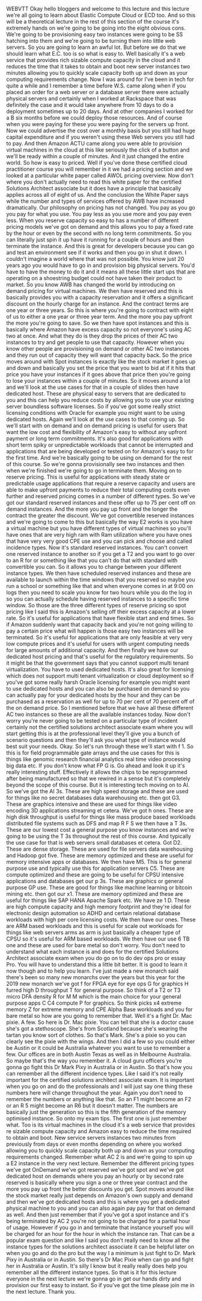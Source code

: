  
 WEBVTT 
 Okay hello bloggers and welcome to this lecture and this lecture we're all going to learn about Elastic 
 Compute Cloud or ECD too. 
 And so this will be a theoretical lecture in the rest of this section of the course it's extremely hands 
 on we're going to be going into the eight obvious cons. We're going to be provisioning easy two instances 
 were going to be SS hatching into them and we're going to be turning them into little web servers. 
 So you are going to learn an awful lot. 
 But before we do that we should learn what E.C. too is so what is easy to. 
 Well basically it's a web service that provides rich sizable compute capacity in the cloud and it reduces 
 the time that it takes to obtain and boot new server instances two minutes allowing you to quickly scale 
 capacity both up and down as your computing requirements change. 
 Now I was around for I've been in tech for quite a while and I remember a time before W.S. came along 
 when if you placed an order for a web server or a database server there were actually physical servers 
 and certainly when I worked at Rackspace that was definitely the case and it would take anywhere from 
 10 days to do a deployment sometimes up to 20 days. 
 And at other companies I worked for a B six months before we could deploy those resources. 
 And of course when you were paying for these you were paying for the servers up front. 
 Now we could advertise the cost over a monthly basis but you still had huge capital expenditure and 
 if you weren't using these Web servers you still had to pay. 
 And then Amazon ACTU came along you were able to provision virtual machines in the cloud at this like 
 seriously the click of a button and we'll be ready within a couple of minutes. 
 And it just changed the entire world. 
 So how is easy to priced. 
 Well if you've done these certified cloud practitioner course you will remember in it we had a pricing 
 section and we looked at a particular white paper called AWOL pricing overview. 
 Now don't where you don't actually need to read this white paper for the certified Solutions Architect 
 associate but it does have a principle that basically applies across all of eight of us. 
 And the conclusion the White Paper says while the number and types of services offered by AWB have increased 
 dramatically. 
 Our philosophy on pricing has not changed. 
 You pay as you go you pay for what you use. 
 You pay less as you use more and you pay even less. 
 When you reserve capacity so easy to has a number of different pricing models we've got on demand and 
 this allows you to pay a fixed rate by the hour or even by the second with no long term commitments. 
 So you can literally just spin it up have it running for a couple of hours and then terminate the instance. 
 And this is great for developers because you can go and test an environment see if it works and then 
 you go in shut it down. 
 I couldn't imagine a world where that was not possible. 
 You know just 20 years ago you would have to go in and provision big physical servers. 
 You'd have to have the money to do it and it means all these little start ups that are operating on 
 a shoestring budget could not have taken their product to market. 
 So you know AWB has changed the world by introducing on demand pricing for virtual machines. 
 We then have reserved and this is basically provides you with a capacity reservation and it offers a 
 significant discount on the hourly charge for an instance. 
 And the contract terms are one year or three years. 
 So this is where you're going to contract with eight of us to either a one year or three year term. 
 And the more you pay upfront the more you're going to save. 
 So we then have spot instances and this is basically where Amazon have excess capacity so not everyone's 
 using AC two at once. 
 And what they do is they drop the prices of their AC two instances to try and get people to use that 
 capacity. 
 However when you know other people are provisioning on demand or other AC two instances and they run 
 out of capacity they will want that capacity back. 
 So the price moves around with Spot instances is exactly like the stock market it goes up and down and 
 basically you set the price that you want to bid at if it hits that price you have your instances if 
 it goes above that price then you're going to lose your instances within a couple of minutes. 
 So it moves around a lot and we'll look at the use cases for that in a couple of slides then have dedicated 
 host. 
 These are physical easy to servers that are dedicated to you and this can help you reduce costs by allowing 
 you to use your existing server boundless software licenses. 
 So if you've got some really strict licensing conditions with Oracle for example you might want to be 
 using dedicated hosts. 
 Again we'll look at the use cases to that coming up. 
 So we'll start with on demand and on demand pricing is useful for users that want the low cost and flexibility 
 of Amazon's easy to without any upfront payment or long term commitments. 
 It's also good for applications with short term spiky or unpredictable workloads that cannot be interrupted 
 and applications that are being developed or tested on for Amazon's easy to for the first time. 
 And we're basically going to be using on demand for the rest of this course. 
 So we're gonna provisionally see two instances and then when we're finished we're going to go in terminate 
 them. 
 Moving on to reserve pricing. 
 This is useful for applications with steady state or predictable usage applications that require a reserve 
 capacity and users are able to make upfront payments to reduce their total computing costs even further 
 and reserved pricing comes in a number of different types. 
 So we've got our standard reserved instances and these offer up to 75 per cent off on demand instances. 
 And the more you pay up front and the longer the contract the greater the discount. 
 We've got convertible reserved instances and we're going to come to this but basically the way E2 works 
 is you have a virtual machine but you have different types of virtual machines so you'll have ones that 
 are very high ram with Ram utilization where you have ones that have very very good CPE use and you 
 can pick and choose and called incidence types. 
 Now it's standard reserved instances. 
 You can't convert one reserved instance to another so if you get a T2 and you want to go over to an 
 R for or something like that you can't do that with standard with convertible you can. 
 So it allows you to change between your different instance types. 
 We then have scheduled reserved instances and these are available to launch within the time windows 
 that you reserved so maybe you run a school or something like that and when everyone comes in at 9:00 
 on logs then you need to scale you know for two hours while you do the log in so you can actually schedule 
 having reserved instances to a specific time window. 
 So those are the three different types of reserve pricing so spot pricing like I said this is Amazon's 
 selling off their excess capacity at a lower rate. 
 So it's useful for applications that have flexible start and end times. 
 So if Amazon suddenly want that capacity back and you're not going willing to pay a certain price what 
 will happen is those easy two instances will be terminated. 
 So it's useful for applications that are only feasible at very very low compute prices and it's useful 
 for users with urgent computing needs for large amounts of additional capacity. 
 And then finally we have our dedicated host pricing and that's useful for the regulatory requirements. 
 So it might be that the government says that you cannot support multi tenant virtualization. 
 You have to used dedicated hosts. 
 It's also great for licensing which does not support multi tenant virtualization or cloud deployment 
 so if you've got some really harsh Oracle licensing for example you might want to use dedicated hosts 
 and you can also be purchased on demand so you can actually pay for your dedicated hosts by the hour 
 and they can be purchased as a reservation as well for up to 70 per cent of 70 percent off of the on 
 demand price. 
 So I mentioned before that we have all these different AC two instances so these are all the available 
 instances today. 
 Now don't worry you're never going to be tested on a particular type of incident certainly not the certified 
 solutions architect associate exam where you will start getting this is at the professional level they'll 
 give you a bunch of scenario questions and then they'll ask you what type of instance would best suit 
 your needs. 
 Okay. 
 So let's run through these we'll start with f 1. 
 So this is for field programmable gate arrays and the use cases for this is things like genomic research 
 financial analytics real time video processing big data etc. If you don't know what FP G is. 
 Go ahead and look it up it's really interesting stuff. 
 Effectively it allows the chips to be reprogrammed after being manufactured so that we rewired in a 
 sense but it's completely beyond the scope of this course. 
 But it is interesting tech moving on to AI. 
 So we've got the AI 3s. 
 These are high speed storage and these are used for things like no secret databases data warehousing 
 etc. then got G3. 
 These are graphics intensive and these are used for things like video encoding 3D applications streaming 
 et cetera. 
 We've got h ones. 
 These are high disk throughput is useful for things like mass produce based workloads distributed file 
 systems such as DFS and map R F S we then have a T 3s. 
 These are our lowest cost a general purpose you know instances and we're going to be using the T 3s 
 throughout the rest of this course. 
 And typically the use case for that is web servers small databases et cetera. 
 Got D2. 
 These are dense storage. 
 These are used for file servers data warehousing and Hadoop got five. 
 These are memory optimized and these are useful for memory intensive apps or databases. 
 We then have M5. 
 This is for general purpose use and typically use this for application servers C5. 
 These are compute optimized and these are going to be useful for CPSU intensive applications and databases 
 get our p 3s. 
 These are graphics or general purpose GP use. 
 These are good for things like machine learning or bitcoin mining etc. then got our x1. 
 These are memory optimized and these are useful for things like SAP HANA Apache Spark etc. We have ze 
 1 D. 
 These are high compute capacity and high memory footprint and they're ideal for electronic design automation 
 so ADHD and certain relational database workloads with high per core licensing costs. 
 We then have our ones. 
 These are ARM based workloads and this is useful for scale out workloads for things like web servers 
 arms as arm is just basically a cheaper type of CPSU so it's useful for ARM based workloads. 
 We then have our use 6 TB one and these are used for bare metal so don't worry. 
 You don't need to understand what each instance is and does for the certified Solutions Architect associate 
 exam when you do go on to do dev ops pro or essay Pro. 
 You will have to understand this a little bit better. 
 It is good to learn it now though and to help you learn. 
 I've just made a new monarch said there's been so many new monarchs over the years but this year for 
 the 2019 new monarch we've got f for FPGA eye for eye ops G for graphics H furred high D throughput 
 T for general purpose. 
 So think of a T2 or T3 micro DFA density R for M M which is the main choice for your general purpose 
 apps C C4 compute P for graphics. 
 So think picks x4 extreme memory Z for extreme memory and CPE Alpha Base workloads and you for bare 
 metal so how are you going to remember that. 
 Well it's a fight Dr. Mac pixie. 
 A few. 
 So here is Dr. Mac pixie. 
 You can tell that she is a doctor cause she's got a stethoscope. 
 She's from Scotland because she's wearing the tartan you know sort of clothes. 
 So that's Mark. 
 She's a pixie so you can clearly see the pixie with the wings. 
 And then I did a few so you could either be Austin or it could be Australia whatever you want to use 
 to remember a few. 
 Our offices are in both Austin Texas as well as in Melbourne Australia. 
 So maybe that's the way you remember it. 
 A cloud guru officers you're gonna go fight this Dr Mark Pixy in Australia or in Austin. 
 So that's how you can remember all the different incidence types. 
 Like I said it's not really important for the certified solutions architect associate exam. 
 It is important when you go on and do the professionals and I will just say one thing these numbers 
 here will change throughout the year. 
 Again you don't need to remember the numbers or anything like that. 
 So an F1 might become an F2 or an R 5 might become an R6 but it doesn't matter. 
 The numbers are basically just the generation so this is the fifth generation of the memory optimised 
 instance. 
 So onto my exam tips. 
 The first one is just remember what. 
 Too is its virtual machines in the cloud it's a web service that provides re sizable compute capacity 
 and Amazon easy to reduce the time required to obtain and boot. 
 New service servers instances two minutes from previously from days or even months depending on where 
 you worked allowing you to quickly scale capacity both up and down as your computing requirements changed. 
 Remember what AC 2 is and we're going to spin up a E2 instance in the very next lecture. 
 Remember the different pricing types we've got OnDemand we've got reserved we've got spot and we've 
 got dedicated host on demands where you pay an hourly or by second rate reserved is basically where 
 you sign a one or three year contract and the more you pay up front the better discounts you get. 
 Spot moves around like the stock market really just depends on Amazon's own supply and demand and then 
 we've got dedicated hosts and this is where you get a dedicated physical machine to you and you can 
 also again pay pay for that on demand as well. 
 And then just remember that if you've got a spot instance and it's being terminated by AC 2 you're not 
 going to be charged for a partial hour of usage. 
 However if you go in and terminate that instance yourself you will be charged for an hour for the hour 
 in which the instance ran. 
 That can be a popular exam question and like I said you don't really need to know all the instance types 
 for the solutions architect associate it can be helpful later on when you go and do the pro but the 
 way I a minimum is just fight to Dr. Mark Pixy in Australia or in Austin. 
 So there's Dr Mac Pixie when can go and fight her in Australia or Austin. 
 It's silly I know but it really really does help you remember all the different instance types. 
 So that is it for this lecture everyone in the next lecture we're gonna go in get our hands dirty and 
 provision our first easy to instant. 
 So if you've got the time please join me in the next lecture. 
 Thank you.